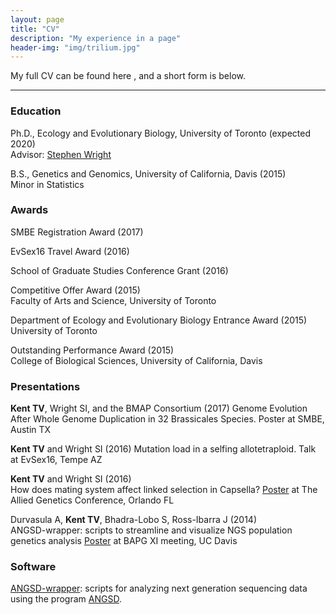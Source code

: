 ```yaml
---
layout: page
title: "CV"
description: "My experience in a page"
header-img: "img/trilium.jpg"
---
```


My full CV can be found here <a href="/docs/CV.pdf" target="_blank"><i class="fa fa-file-text fa-md"></i></a>, and a short form is below.  

___

### Education  

Ph.D., Ecology and Evolutionary Biology, University of Toronto (expected 2020)  
Advisor: [Stephen Wright](https://wright.eeb.utoronto.ca)  

B.S., Genetics and Genomics, University of California, Davis    (2015)  
Minor in Statistics  

### Awards  

SMBE Registration Award (2017)

EvSex16 Travel Award (2016)

School of Graduate Studies Conference Grant (2016)

Competitive Offer Award    (2015)  
Faculty of Arts and Science, University of Toronto  

Department of Ecology and Evolutionary Biology Entrance Award    (2015)  
University of Toronto  

Outstanding Performance Award    (2015)  
College of Biological Sciences, University of California, Davis  

### Presentations
__Kent TV__, Wright SI, and the BMAP Consortium	(2017)
Genome Evolution After Whole Genome Duplication in 32 Brassicales Species. Poster at SMBE, Austin TX


__Kent TV__ and Wright SI	(2016)
Mutation load in a selfing allotetraploid. Talk at EvSex16, Tempe AZ

__Kent TV__ and Wright SI	(2016)  
How does mating system affect linked selection in Capsella? [Poster](docs/tagcposter.pdf) at The Allied Genetics Conference, Orlando FL

Durvasula A, __Kent TV__, Bhadra-Lobo S, Ross-Ibarra J	(2014)  
ANGSD-wrapper: scripts to streamline and visualize NGS population genetics analysis [Poster](docs/awposter.pdf) at BAPG XI meeting, UC Davis

### Software

[ANGSD-wrapper](http://github.com/mojaveazure/angsd-wrapper): scripts for analyzing next generation sequencing data using the program [ANGSD](http://popgen.dk/wiki/index.php/ANGSD).
